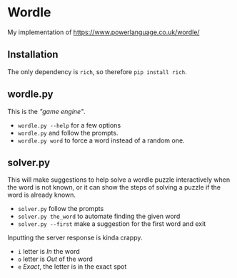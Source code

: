 # Wordle

My implementation of https://www.powerlanguage.co.uk/wordle/

## Installation

The only dependency is `rich`, so therefore `pip install rich`.

## wordle.py

This is the _"game engine"_.

* `wordle.py --help` for a few options
* `wordle.py` and follow the prompts.
* `wordle.py word` to force a word instead of a random one.

## solver.py

This will make suggestions to help solve a wordle puzzle interactively
when the word is not known, or it can show the steps of solving a puzzle
if the word is already known.

* `solver.py` follow the prompts
* `solver.py the_word` to automate finding the given word
* `solver.py --first` make a suggestion for the first word and exit

Inputting the server response is kinda crappy.

* `i` letter is _In_ the word
* `o` letter is _Out_ of the word
* `e` _Exact_, the letter is in the exact spot
